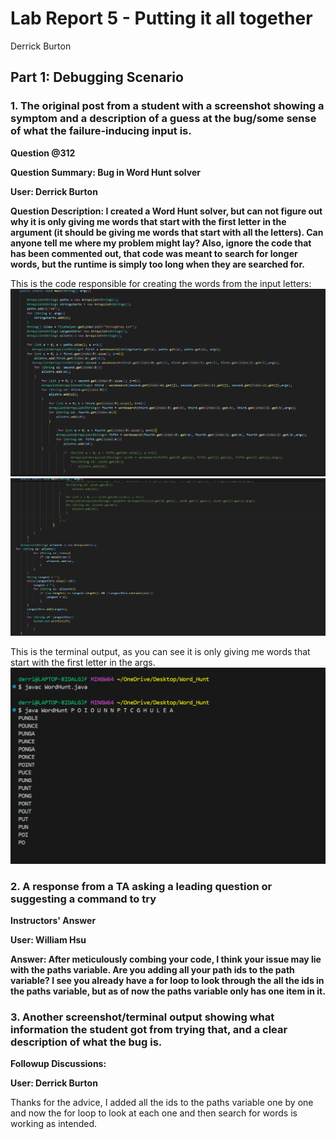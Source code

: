 # Lab Report 5 - Putting it all together
Derrick Burton

## Part 1: Debugging Scenario
### 1. The original post from a student with a screenshot showing a symptom and a description of a guess at the bug/some sense of what the failure-inducing input is.

**Question @312**

**Question Summary: Bug in Word Hunt solver**

**User: Derrick Burton**

**Question Description: I created a Word Hunt solver, but can not figure out why it is only giving me words that start with the first letter in the argument (it should be giving me words that start with all the letters). Can anyone tell me where my problem might lay? Also, ignore the code that has been commented out, that code was meant to search for longer words, but the runtime is simply too long when they are searched for.**

This is the code responsible for creating the words from the input letters: 
![image](Lab5_Code1)
![image](Lab5_Code2)

This is the terminal output, as you can see it is only giving me words that start with the first letter in the args.
![image](Lab5_Terminal)


### 2. A response from a TA asking a leading question or suggesting a command to try

**Instructors' Answer**

**User: William Hsu**

**Answer: After meticulously combing your code, I think your issue may lie with the paths variable. Are you adding all your path ids to the path variable? I see you already have a for loop to look through the all the ids in the paths variable, but as of now the paths variable only has one item in it.**

### 3. Another screenshot/terminal output showing what information the student got from trying that, and a clear description of what the bug is.

**Followup Discussions:**

**User: Derrick Burton**

Thanks for the advice, I added all the ids to the paths variable one by one and now the for loop to look at each one and then search for words is working as intended.
